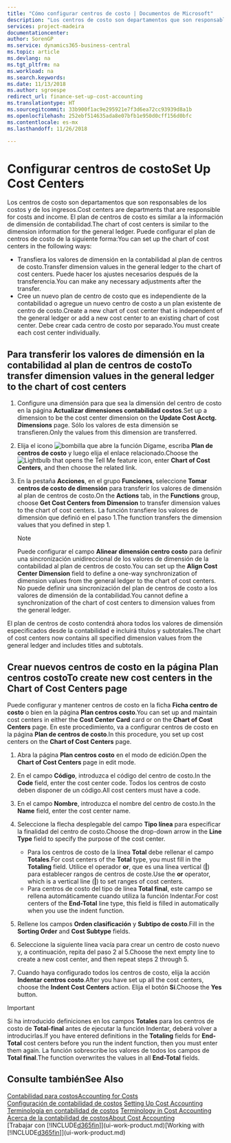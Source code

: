 ```yaml
---
title: "Cómo configurar centros de costo | Documentos de Microsoft"
description: "Los centros de costo son departamentos que son responsables de los costos y de los ingresos. El plan de centros de costo es similar a la información de dimensión de contabilidad."
services: project-madeira
documentationcenter: 
author: SorenGP
ms.service: dynamics365-business-central
ms.topic: article
ms.devlang: na
ms.tgt_pltfrm: na
ms.workload: na
ms.search.keywords: 
ms.date: 11/13/2018
ms.author: sgroespe
redirect_url: finance-set-up-cost-accounting
ms.translationtype: HT
ms.sourcegitcommit: 33b900f1ac9e295921e7f3d6ea72cc93939d8a1b
ms.openlocfilehash: 252ebf514635ada8e07bfb1e950d0cff156d0bfc
ms.contentlocale: es-mx
ms.lasthandoff: 11/26/2018

---
```

# <a name="set-up-cost-centers"></a><span data-ttu-id="d445f-104">Configurar centros de costo</span><span class="sxs-lookup"><span data-stu-id="d445f-104">Set Up Cost Centers</span></span>
<span data-ttu-id="d445f-105">Los centros de costo son departamentos que son responsables de los costos y de los ingresos.</span><span class="sxs-lookup"><span data-stu-id="d445f-105">Cost centers are departments that are responsible for costs and income.</span></span> <span data-ttu-id="d445f-106">El plan de centros de costo es similar a la información de dimensión de contabilidad.</span><span class="sxs-lookup"><span data-stu-id="d445f-106">The chart of cost centers is similar to the dimension information for the general ledger.</span></span> <span data-ttu-id="d445f-107">Puede configurar el plan de centros de costo de la siguiente forma:</span><span class="sxs-lookup"><span data-stu-id="d445f-107">You can set up the chart of cost centers in the following ways:</span></span>  

-   <span data-ttu-id="d445f-108">Transfiera los valores de dimensión en la contabilidad al plan de centros de costo.</span><span class="sxs-lookup"><span data-stu-id="d445f-108">Transfer dimension values in the general ledger to the chart of cost centers.</span></span> <span data-ttu-id="d445f-109">Puede hacer los ajustes necesarios después de la transferencia.</span><span class="sxs-lookup"><span data-stu-id="d445f-109">You can make any necessary adjustments after the transfer.</span></span>  
-   <span data-ttu-id="d445f-110">Cree un nuevo plan de centro de costo que es independiente de la contabilidad o agregue un nuevo centro de costo a un plan existente de centro de costo.</span><span class="sxs-lookup"><span data-stu-id="d445f-110">Create a new chart of cost center that is independent of the general ledger or add a new cost center to an existing chart of cost center.</span></span> <span data-ttu-id="d445f-111">Debe crear cada centro de costo por separado.</span><span class="sxs-lookup"><span data-stu-id="d445f-111">You must create each cost center individually.</span></span>  

## <a name="to-transfer-dimension-values-in-the-general-ledger-to-the-chart-of-cost-centers"></a><span data-ttu-id="d445f-112">Para transferir los valores de dimensión en la contabilidad al plan de centros de costo</span><span class="sxs-lookup"><span data-stu-id="d445f-112">To transfer dimension values in the general ledger to the chart of cost centers</span></span>  
1.  <span data-ttu-id="d445f-113">Configure una dimensión para que sea la dimensión del centro de costo en la página **Actualizar dimensiones contabilidad costos**.</span><span class="sxs-lookup"><span data-stu-id="d445f-113">Set up a dimension to be the cost center dimension on the **Update Cost Acctg. Dimensions** page.</span></span> <span data-ttu-id="d445f-114">Sólo los valores de esta dimensión se transfieren.</span><span class="sxs-lookup"><span data-stu-id="d445f-114">Only the values from this dimension are transferred.</span></span>  
2.  <span data-ttu-id="d445f-115">Elija el icono ![bombilla que abre la función Dígame](media/ui-search/search_small.png "Dígame que desea hacer"), escriba **Plan de centros de costo** y luego elija el enlace relacionado.</span><span class="sxs-lookup"><span data-stu-id="d445f-115">Choose the ![Lightbulb that opens the Tell Me feature](media/ui-search/search_small.png "Tell me what you want to do") icon, enter **Chart of Cost Centers**, and then choose the related link.</span></span>  
3.  <span data-ttu-id="d445f-116">En la pestaña **Acciones**, en el grupo **Funciones**, seleccione **Tomar centros de costo de dimensión** para transferir los valores de dimensión al plan de centros de costo.</span><span class="sxs-lookup"><span data-stu-id="d445f-116">On the **Actions** tab, in the **Functions** group, choose **Get Cost Centers from Dimension** to transfer dimension values to the chart of cost centers.</span></span> <span data-ttu-id="d445f-117">La función transfiere los valores de dimensión que definió en el paso 1.</span><span class="sxs-lookup"><span data-stu-id="d445f-117">The function transfers the dimension values that you defined in step 1.</span></span>  

    > [!NOTE]  
    >  <span data-ttu-id="d445f-118">Puede configurar el campo **Alinear dimensión centro costo** para definir una sincronización unidireccional de los valores de dimensión de la contabilidad al plan de centros de costo.</span><span class="sxs-lookup"><span data-stu-id="d445f-118">You can set up the **Align Cost Center Dimension**  field to define a one-way synchronization of dimension values from the general ledger to the chart of cost centers.</span></span> <span data-ttu-id="d445f-119">No puede definir una sincronización del plan de centros de costo a los valores de dimensión de la contabilidad.</span><span class="sxs-lookup"><span data-stu-id="d445f-119">You cannot define a synchronization of the chart of cost centers to dimension values from the general ledger.</span></span>  

<span data-ttu-id="d445f-120">El plan de centros de costo contendrá ahora todos los valores de dimensión especificados desde la contabilidad e incluirá títulos y subtotales.</span><span class="sxs-lookup"><span data-stu-id="d445f-120">The chart of cost centers now contains all specified dimension values from the general ledger and includes titles and subtotals.</span></span>  

## <a name="to-create-new-cost-centers-in-the-chart-of-cost-centers-page"></a><span data-ttu-id="d445f-121">Crear nuevos centros de costo en la página Plan centros costo</span><span class="sxs-lookup"><span data-stu-id="d445f-121">To create new cost centers in the Chart of Cost Centers page</span></span>  
<span data-ttu-id="d445f-122">Puede configurar y mantener centros de costo en la ficha **Ficha centro de costo** o bien en la página **Plan centros costo**.</span><span class="sxs-lookup"><span data-stu-id="d445f-122">You can set up and maintain cost centers in either the **Cost Center Card** card or on the **Chart of Cost Centers** page.</span></span> <span data-ttu-id="d445f-123">En este procedimiento, va a configurar centros de costo en la página **Plan de centros de costo**.</span><span class="sxs-lookup"><span data-stu-id="d445f-123">In this procedure, you set up cost centers on the **Chart of Cost Centers** page.</span></span>  

1. <span data-ttu-id="d445f-124">Abra la página **Plan centros costo** en el modo de edición.</span><span class="sxs-lookup"><span data-stu-id="d445f-124">Open the **Chart of Cost Centers** page in edit mode.</span></span>  
2. <span data-ttu-id="d445f-125">En el campo **Código**, introduzca el código del centro de costo.</span><span class="sxs-lookup"><span data-stu-id="d445f-125">In the **Code** field, enter the cost center code.</span></span> <span data-ttu-id="d445f-126">Todos los centros de costo deben disponer de un código.</span><span class="sxs-lookup"><span data-stu-id="d445f-126">All cost centers must have a code.</span></span>  
3. <span data-ttu-id="d445f-127">En el campo **Nombre**, introduzca el nombre del centro de costo.</span><span class="sxs-lookup"><span data-stu-id="d445f-127">In the **Name** field, enter the cost center name.</span></span>  
4. <span data-ttu-id="d445f-128">Seleccione la flecha desplegable del campo **Tipo línea** para especificar la finalidad del centro de costo.</span><span class="sxs-lookup"><span data-stu-id="d445f-128">Choose the drop-down arrow in the **Line Type** field to specify the purpose of the cost center.</span></span>  

    - <span data-ttu-id="d445f-129">Para los centros de costo de la línea **Total** debe rellenar el campo **Totales**.</span><span class="sxs-lookup"><span data-stu-id="d445f-129">For cost centers of the **Total** type, you must fill in the **Totaling** field.</span></span> <span data-ttu-id="d445f-130">Utilice el operador **or**, que es una línea vertical (**&#124;**) para establecer rangos de centros de coste.</span><span class="sxs-lookup"><span data-stu-id="d445f-130">Use the **or** operator, which is a vertical line (**&#124;**) to set ranges of cost centers.</span></span>  
    - <span data-ttu-id="d445f-131">Para centros de costo del tipo de línea **Total final**, este campo se rellena automáticamente cuando utiliza la función Indentar.</span><span class="sxs-lookup"><span data-stu-id="d445f-131">For cost centers of the **End-Total** line type, this field is filled in automatically when you use the indent function.</span></span>  
5.  <span data-ttu-id="d445f-132">Rellene los campos **Orden clasificación** y **Subtipo de costo**.</span><span class="sxs-lookup"><span data-stu-id="d445f-132">Fill in the **Sorting Order** and **Cost Subtype** fields.</span></span>  
6.  <span data-ttu-id="d445f-133">Seleccione la siguiente línea vacía para crear un centro de costo nuevo y, a continuación, repita del paso 2 al 5.</span><span class="sxs-lookup"><span data-stu-id="d445f-133">Choose the next empty line to create a new cost center, and then repeat steps 2 through 5.</span></span>  
7.  <span data-ttu-id="d445f-134">Cuando haya configurado todos los centros de costo, elija la acción **Indentar centros costo**.</span><span class="sxs-lookup"><span data-stu-id="d445f-134">After you have set up all the cost centers, choose the **Indent Cost Centers** action.</span></span> <span data-ttu-id="d445f-135">Elija el botón **Sí**.</span><span class="sxs-lookup"><span data-stu-id="d445f-135">Choose the **Yes** button.</span></span>  

> [!IMPORTANT]  
>  <span data-ttu-id="d445f-136">Si ha introducido definiciones en los campos **Totales** para los centros de costo de **Total-final** antes de ejecutar la función Indentar, deberá volver a introducirlas.</span><span class="sxs-lookup"><span data-stu-id="d445f-136">If you have entered definitions in the **Totaling** fields for **End-Total** cost centers before you run the indent function, then you must enter them again.</span></span> <span data-ttu-id="d445f-137">La función sobrescribe los valores de todos los campos de **Total final**.</span><span class="sxs-lookup"><span data-stu-id="d445f-137">The function overwrites the values in all **End-Total** fields.</span></span>  

## <a name="see-also"></a><span data-ttu-id="d445f-138">Consulte también</span><span class="sxs-lookup"><span data-stu-id="d445f-138">See Also</span></span>  
[<span data-ttu-id="d445f-139">Contabilidad para costos</span><span class="sxs-lookup"><span data-stu-id="d445f-139">Accounting for Costs</span></span>](finance-manage-cost-accounting.md)  
<span data-ttu-id="d445f-140">[Configuración de contabilidad de costos](finance-set-up-cost-accounting.md) </span><span class="sxs-lookup"><span data-stu-id="d445f-140">[Setting Up Cost Accounting](finance-set-up-cost-accounting.md) </span></span>  
<span data-ttu-id="d445f-141">[Terminología en contabilidad de costos](finance-terminology-in-cost-accounting.md) </span><span class="sxs-lookup"><span data-stu-id="d445f-141">[Terminology in Cost Accounting](finance-terminology-in-cost-accounting.md) </span></span>  
[<span data-ttu-id="d445f-142">Acerca de la contabilidad de costos</span><span class="sxs-lookup"><span data-stu-id="d445f-142">About Cost Accounting</span></span>](finance-about-cost-accounting.md)  
<span data-ttu-id="d445f-143">[Trabajar con [!INCLUDE[d365fin](includes/d365fin_md.md)]](ui-work-product.md)</span><span class="sxs-lookup"><span data-stu-id="d445f-143">[Working with [!INCLUDE[d365fin](includes/d365fin_md.md)]](ui-work-product.md)</span></span>

